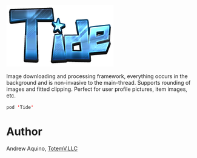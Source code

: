 
![GitHub Logo](tide-logo.png)

Image downloading and processing framework, everything occurs in the background and is non-invasive to the main-thread. Supports rounding of images and fitted clipping. Perfect for user profile pictures, item images, etc.

``` Swift
pod 'Tide'
```

# Author
Andrew Aquino, [TotemV.LLC](http://totemv.com/)
